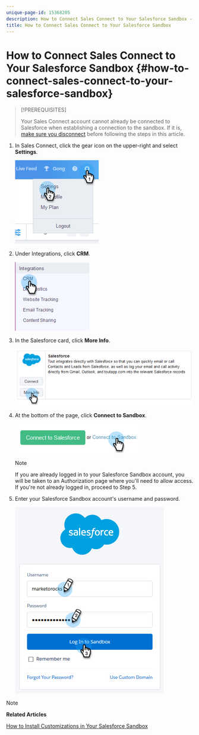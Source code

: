 ```yaml
---
unique-page-id: 15368205
description: How to Connect Sales Connect to Your Salesforce Sandbox - Marketo Docs - Product Documentation
title: How to Connect Sales Connect to Your Salesforce Sandbox
---
```


# How to Connect Sales Connect to Your Salesforce Sandbox {#how-to-connect-sales-connect-to-your-salesforce-sandbox}

>[!PREREQUISITES]
>
>Your Sales Connect account cannot already be connected to Salesforce when establishing a connection to the sandbox. If it is, [make sure you disconnect](http://docs.marketo.com/x/FoDq) before following the steps in this article.

1. In Sales Connect, click the gear icon on the upper-right and select **Settings**.

   ![](assets/one-2.png)

1. Under Integrations, click **CRM**.

   ![](assets/two-2.png)

1. In the Salesforce card, click **More Info**.

   ![](assets/three-2.png)

1. At the bottom of the page, click **Connect to Sandbox**.

   ![](assets/four-2.png)

   >[!NOTE]
   >
   >If you are already logged in to your Salesforce Sandbox account, you will be taken to an Authorization page where you'll need to allow access. If you're not already logged in, proceed to Step 5.

1. Enter your Salesforce Sandbox account's username and password.

   ![](assets/five-2.png)

>[!NOTE]
>
>**Related Articles**
>
>[How to Install Customizations in Your Salesforce Sandbox](http://docs.marketo.com/x/EIDq)

